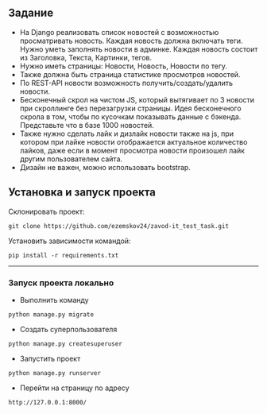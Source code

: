 ## Задание
- На Django реализовать список новостей с возможностью просматривать новость. Каждая новость должна включать теги. Нужно уметь заполнять новости в админке. Каждая новость состоит из Заголовка, Текста, Картинки, тегов.
- Нужно иметь страницы: Новости, Новость, Новости по тегу.
- Также должна быть страница статистике просмотров новостей. 
- По REST-API новости возможность получить/создать/удалить новости. 
- Бесконечный скрол на чистом JS, который вытягивает по 3 новости при скроллинге без перезагрузки страницы. Идея бесконечного скрола в том, чтобы по кусочкам показывать данные с бэкенда. Представьте что в базе 1000 новостей.
- Также нужно сделать лайк и дизлайк новости также на js, при котором при лайке новости отображается актуальное количество лайков, даже если в момент просмотра новости произошел лайк другим пользователем сайта.
- Дизайн не важен, можно использовать bootstrap. 

## Установка и запуск проекта

Склонировать проект:

```
git clone https://github.com/ezemskov24/zavod-it_test_task.git
```
Установить зависимости командой:

```
pip install -r requirements.txt
```
***
### Запуск проекта локально

- Выполнить команду
```
python manage.py migrate
```
- Создать суперпользователя
```
python manage.py createsuperuser
```
- Запустить проект
```
python manage.py runserver
```
- Перейти на страницу по адресу
```
http://127.0.0.1:8000/
```
